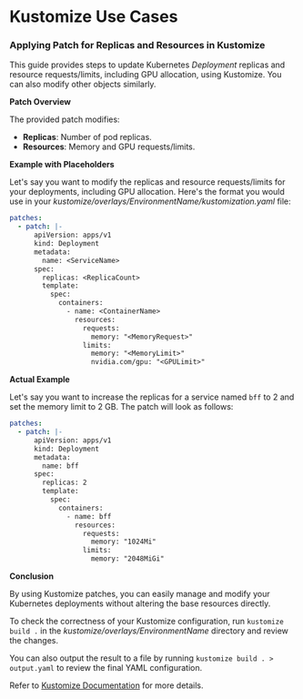 # Kustomize Use Cases

### Applying Patch for Replicas and Resources in Kustomize

This guide provides steps to update Kubernetes _Deployment_ replicas and resource requests/limits, including GPU allocation, using Kustomize. You can also modify other objects similarly.

**Patch Overview**

The provided patch modifies:

- **Replicas**: Number of pod replicas.
- **Resources**: Memory and GPU requests/limits.



**Example with Placeholders**

Let's say you want to modify the replicas and resource requests/limits for your deployments, including GPU allocation. Here's the format you would use in your _kustomize/overlays/EnvironmentName/kustomization.yaml_ file:

```yaml
patches:
  - patch: |-
      apiVersion: apps/v1
      kind: Deployment
      metadata:
        name: <ServiceName>
      spec:
        replicas: <ReplicaCount>
        template:
          spec:
            containers:
              - name: <ContainerName>
                resources:
                  requests:
                    memory: "<MemoryRequest>"
                  limits:
                    memory: "<MemoryLimit>"
                    nvidia.com/gpu: "<GPULimit>"
```

**Actual Example**

Let's say you want to increase the replicas for a service named `bff` to 2 and set the memory limit to 2 GB. The patch will look as follows:

```yaml
patches:
  - patch: |-
      apiVersion: apps/v1
      kind: Deployment
      metadata:
        name: bff
      spec:
        replicas: 2
        template:
          spec:
            containers:
              - name: bff
                resources:
                  requests:
                    memory: "1024Mi"
                  limits:
                    memory: "2048MiGi"
```

**Conclusion**

By using Kustomize patches, you can easily manage and modify your Kubernetes deployments without altering the base resources directly.

To check the correctness of your Kustomize configuration, run `kustomize build .` in the _kustomize/overlays/EnvironmentName_ directory and review the changes.

You can also output the result to a file by running `kustomize build . > output.yaml` to review the final YAML configuration.


Refer to [Kustomize Documentation](https://kubernetes.io/docs/tasks/manage-kubernetes-objects/kustomization/#customizing) for more details.

